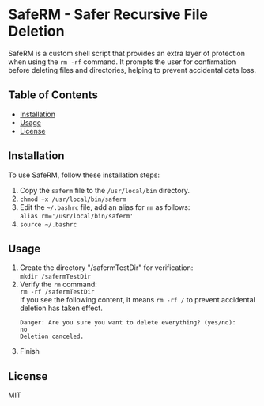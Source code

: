 # SafeRM - Safer Recursive File Deletion

SafeRM is a custom shell script that provides an extra layer of protection when using the `rm -rf` command. It prompts the user for confirmation before deleting files and directories, helping to prevent accidental data loss.

## Table of Contents

- [Installation](#installation)
- [Usage](#usage)
- [License](#license)

## Installation

To use SafeRM, follow these installation steps:

1. Copy the `saferm` file to the `/usr/local/bin` directory.
2. `chmod +x /usr/local/bin/saferm`
3. Edit the `~/.bashrc` file, add an alias for `rm` as follows:   
`alias rm='/usr/local/bin/saferm'`
4. `source ~/.bashrc`

## Usage
1. Create the directory "/safermTestDir" for verification:  
`mkdir /safermTestDir`
2. Verify the `rm` command:  
`rm -rf /safermTestDir`  
If you see the following content, it means `rm -rf /` to prevent accidental deletion has taken effect.
   ```shell
   Danger: Are you sure you want to delete everything? (yes/no): 
   no
   Deletion canceled.
   ```
3. Finish

## License
MIT
